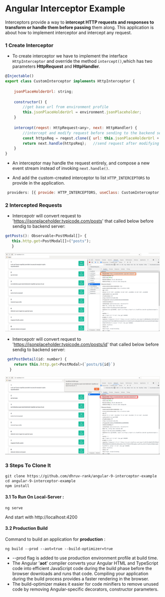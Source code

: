 # Angular Interceptor Example

Interceptors provide a way to **intercept HTTP requests and responses to transform or handle them before passing** them along. This application is about how to implement interceptor and intercept any request.


### 1 Create Interceptor 

- To create interceptor we have to implement the interface `HttpInterceptor` and override the method `intercept()`,which has two parameters **HttpRequest** and **HttpHandler**.


```js
@Injectable()
export class CustomInterceptor implements HttpInterceptor {
    
    jsonPlaceHolderUrl: string;

    constructor() {
        //get base url from environment profile
        this.jsonPlaceHolderUrl = environment.jsonPlaceholder;
    }

    intercept(reqest: HttpRequest<any>, next: HttpHandler) {
        //intercept and modify request before sending to the backend server
        const httpsReq = reqest.clone({ url: this.jsonPlaceHolderUrl + reqest.url });    //addding 'https://jsonplaceholder.typicode.com/' to all outgoing request
        return next.handle(httpsReq);   //send request after modifying
    }
}
```
- An interceptor may handle the request entirely, and compose a new event stream instead of invoking `next.handle()`.
 
- And add the custom-created interceptor to list `HTTP_INTERCEPTORS` to provide in the application.

```js 
 providers: [{ provide: HTTP_INTERCEPTORS, useClass: CustomInterceptor, multi: true }]
```


### 2 Intercepted Requests

- Intercepotr will convert request to 'https://jsonplaceholder.typicode.com/posts' that called below  before sendig to backend server: 
```js
getPosts(): Observable<PostModal[]> {
   this.http.get<PostModal[]>("posts");    
   }
```
![Post request screenshot](./src/assets/getPosts.jpg)


- Intercepotr will convert request to 'https://jsonplaceholder.typicode.com/posts/id' that called below  before sendig to backend server: 


```js
 getPostDetail(id: number) {
    return this.http.get<PostModal>(`posts/${id}`) 
  }
```

![Postb by id request screenshot](./src/assets/getDetail.jpg)


### 3 Steps To Clone It

```
git clone https://github.com/dhruv-rank/angular-9-interceptor-example
cd angular-9-interceptor-example
npm install
```

#### 3.1 To Run On Local-Server :
```
ng serve
```
And start with http://localhost:4200

#### 3.2 Production Build 

Command to build an application for **production** :

```
ng build --prod --aot=true --build-optimizer=true
```
- --prod flag is added to use production environment profile at build time.  
- The Angular '**aot**' compiler converts your Angular HTML and TypeScript code into efficient JavaScript code during the build phase before the browser downloads and runs that code. Compiling your application during the build process provides a faster rendering in the browser.
- The build-optimizer makes it easier for code minifiers to remove unused code by removing Angular-specific decorators, constructor parameters.


